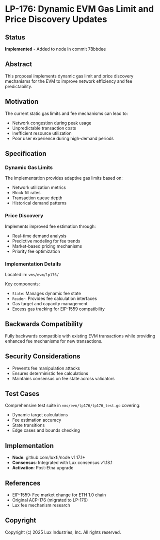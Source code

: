 # LP-176: Dynamic EVM Gas Limit and Price Discovery Updates

## Status
**Implemented** - Added to node in commit 78bbdee

## Abstract
This proposal implements dynamic gas limit and price discovery mechanisms for the EVM to improve network efficiency and fee predictability.

## Motivation
The current static gas limits and fee mechanisms can lead to:
- Network congestion during peak usage
- Unpredictable transaction costs
- Inefficient resource utilization
- Poor user experience during high-demand periods

## Specification

### Dynamic Gas Limits
The implementation provides adaptive gas limits based on:
- Network utilization metrics
- Block fill rates
- Transaction queue depth
- Historical demand patterns

### Price Discovery
Implements improved fee estimation through:
- Real-time demand analysis
- Predictive modeling for fee trends
- Market-based pricing mechanisms
- Priority fee optimization

### Implementation Details
Located in: `vms/evm/lp176/`

Key components:
- `State`: Manages dynamic fee state
- `Reader`: Provides fee calculation interfaces
- Gas target and capacity management
- Excess gas tracking for EIP-1559 compatibility

## Backwards Compatibility
Fully backwards compatible with existing EVM transactions while providing enhanced fee mechanisms for new transactions.

## Security Considerations
- Prevents fee manipulation attacks
- Ensures deterministic fee calculations
- Maintains consensus on fee state across validators

## Test Cases
Comprehensive test suite in `vms/evm/lp176/lp176_test.go` covering:
- Dynamic target calculations
- Fee estimation accuracy
- State transitions
- Edge cases and bounds checking

## Implementation
- **Node**: github.com/luxfi/node v1.17.1+
- **Consensus**: Integrated with Lux consensus v1.18.1
- **Activation**: Post-Etna upgrade

## References
- EIP-1559: Fee market change for ETH 1.0 chain
- Original ACP-176 (migrated to LP-176)
- Lux fee mechanism research

## Copyright
Copyright (c) 2025 Lux Industries, Inc. All rights reserved.